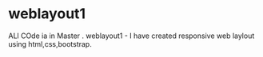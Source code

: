 # weblayout1
ALl COde ia in Master .
weblayout1 - I have created responsive web laylout using html,css,bootstrap.
